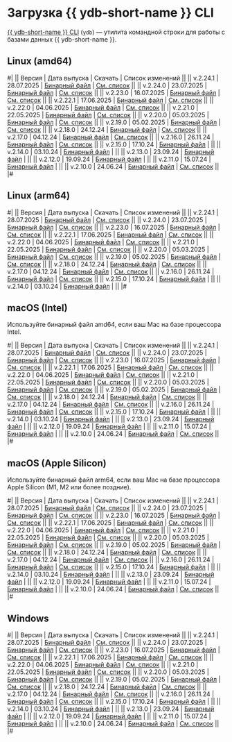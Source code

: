 # Загрузка {{ ydb-short-name }} CLI

[{{ ydb-short-name }} CLI](../reference/ydb-cli/index.md) (`ydb`) — утилита командной строки для работы с базами данных {{ ydb-short-name }}.

## Linux (amd64)

#|
|| Версия | Дата выпуска | Скачать | Список изменений ||
|| v.2.24.1 | 28.07.2025 | [Бинарный файл](https://storage.yandexcloud.net/yandexcloud-ydb/release/2.24.1/linux/amd64/ydb) | [См. список](../changelog-cli.md#2-24-1) ||
|| v.2.24.0 | 23.07.2025 | [Бинарный файл](https://storage.yandexcloud.net/yandexcloud-ydb/release/2.24.0/linux/amd64/ydb) | [См. список](../changelog-cli.md#2-24-0) ||
|| v.2.23.0 | 16.07.2025 | [Бинарный файл](https://storage.yandexcloud.net/yandexcloud-ydb/release/2.23.0/linux/amd64/ydb) | [См. список](../changelog-cli.md#2-23-0) ||
|| v.2.22.1 | 17.06.2025 | [Бинарный файл](https://storage.yandexcloud.net/yandexcloud-ydb/release/2.22.1/linux/amd64/ydb) | [См. список](../changelog-cli.md#2-22-1) ||
|| v.2.22.0 | 04.06.2025 | [Бинарный файл](https://storage.yandexcloud.net/yandexcloud-ydb/release/2.22.0/linux/amd64/ydb) | [См. список](../changelog-cli.md#2-22-0) ||
|| v.2.21.0 | 22.05.2025 | [Бинарный файл](https://storage.yandexcloud.net/yandexcloud-ydb/release/2.21.0/linux/amd64/ydb) | [См. список](../changelog-cli.md#2-21-0) ||
|| v.2.20.0 | 05.03.2025 | [Бинарный файл](https://storage.yandexcloud.net/yandexcloud-ydb/release/2.20.0/linux/amd64/ydb) | [См. список](../changelog-cli.md#2-20-0) ||
|| v.2.19.0 | 05.02.2025 | [Бинарный файл](https://storage.yandexcloud.net/yandexcloud-ydb/release/2.19.0/linux/amd64/ydb) | [См. список](../changelog-cli.md#2-19-0) ||
|| v.2.18.0 | 24.12.24 | [Бинарный файл](https://storage.yandexcloud.net/yandexcloud-ydb/release/2.18.0/linux/amd64/ydb) | [См. список](../changelog-cli.md#2-18-0) ||
|| v.2.17.0 | 04.12.24 | [Бинарный файл](https://storage.yandexcloud.net/yandexcloud-ydb/release/2.17.0/linux/amd64/ydb) | [См. список](../changelog-cli.md#2-17-0) ||
|| v.2.16.0 | 26.11.24 | [Бинарный файл](https://storage.yandexcloud.net/yandexcloud-ydb/release/2.16.0/linux/amd64/ydb) | [См. список](../changelog-cli.md#2-16-0) ||
|| v.2.15.0 | 17.10.24 | [Бинарный файл](https://storage.yandexcloud.net/yandexcloud-ydb/release/2.15.0/linux/amd64/ydb) | ||
|| v.2.14.0 | 03.10.24 | [Бинарный файл](https://storage.yandexcloud.net/yandexcloud-ydb/release/2.14.0/linux/amd64/ydb) | ||
|| v.2.13.0 | 23.09.24 | [Бинарный файл](https://storage.yandexcloud.net/yandexcloud-ydb/release/2.13.0/linux/amd64/ydb) | ||
|| v.2.12.0 | 19.09.24 | [Бинарный файл](https://storage.yandexcloud.net/yandexcloud-ydb/release/2.12.0/linux/amd64/ydb) | ||
|| v.2.11.0 | 15.07.24 | [Бинарный файл](https://storage.yandexcloud.net/yandexcloud-ydb/release/2.11.0/linux/amd64/ydb) | ||
|| v.2.10.0 | 24.06.24 | [Бинарный файл](https://storage.yandexcloud.net/yandexcloud-ydb/release/2.10.0/linux/amd64/ydb) | [См. список](../changelog-cli.md#2-10-0) ||
|#

## Linux (arm64)

#|
|| Версия | Дата выпуска | Скачать | Список изменений ||
|| v.2.24.1 | 28.07.2025 | [Бинарный файл](https://storage.yandexcloud.net/yandexcloud-ydb/release/2.24.1/linux/arm64/ydb) | [См. список](../changelog-cli.md#2-24-1) ||
|| v.2.24.0 | 23.07.2025 | [Бинарный файл](https://storage.yandexcloud.net/yandexcloud-ydb/release/2.24.0/linux/arm64/ydb) | [См. список](../changelog-cli.md#2-24-0) ||
|| v.2.23.0 | 16.07.2025 | [Бинарный файл](https://storage.yandexcloud.net/yandexcloud-ydb/release/2.23.0/linux/arm64/ydb) | [См. список](../changelog-cli.md#2-23-0) ||
|| v.2.22.1 | 17.06.2025 | [Бинарный файл](https://storage.yandexcloud.net/yandexcloud-ydb/release/2.22.1/linux/arm64/ydb) | [См. список](../changelog-cli.md#2-22-1) ||
|| v.2.22.0 | 04.06.2025 | [Бинарный файл](https://storage.yandexcloud.net/yandexcloud-ydb/release/2.22.0/linux/arm64/ydb) | [См. список](../changelog-cli.md#2-22-0) ||
|| v.2.21.0 | 22.05.2025 | [Бинарный файл](https://storage.yandexcloud.net/yandexcloud-ydb/release/2.21.0/linux/arm64/ydb) | [См. список](../changelog-cli.md#2-21-0) ||
|| v.2.20.0 | 05.03.2025 | [Бинарный файл](https://storage.yandexcloud.net/yandexcloud-ydb/release/2.20.0/linux/arm64/ydb) | [См. список](../changelog-cli.md#2-20-0) ||
|| v.2.19.0 | 05.02.2025 | [Бинарный файл](https://storage.yandexcloud.net/yandexcloud-ydb/release/2.19.0/linux/arm64/ydb) | [См. список](../changelog-cli.md#2-19-0) ||
|| v.2.18.0 | 24.12.24 | [Бинарный файл](https://storage.yandexcloud.net/yandexcloud-ydb/release/2.18.0/linux/arm64/ydb) | [См. список](../changelog-cli.md#2-18-0) ||
|| v.2.17.0 | 04.12.24 | [Бинарный файл](https://storage.yandexcloud.net/yandexcloud-ydb/release/2.17.0/linux/arm64/ydb) | [См. список](../changelog-cli.md#2-17-0) ||
|| v.2.16.0 | 26.11.24 | [Бинарный файл](https://storage.yandexcloud.net/yandexcloud-ydb/release/2.16.0/linux/arm64/ydb) | [См. список](../changelog-cli.md#2-16-0) ||
|| v.2.15.0 | 17.10.24 | [Бинарный файл](https://storage.yandexcloud.net/yandexcloud-ydb/release/2.15.0/linux/arm64/ydb) | ||
|| v.2.14.0 | 03.10.24 | [Бинарный файл](https://storage.yandexcloud.net/yandexcloud-ydb/release/2.14.0/linux/arm64/ydb) | ||
|#

## macOS (Intel)

Используйте бинарный файл amd64, если ваш Mac на базе процессора Intel.

#|
|| Версия | Дата выпуска | Скачать | Список изменений ||
|| v.2.24.1 | 28.07.2025 | [Бинарный файл](https://storage.yandexcloud.net/yandexcloud-ydb/release/2.24.1/darwin/amd64/ydb) | [См. список](../changelog-cli.md#2-24-1) ||
|| v.2.24.0 | 23.07.2025 | [Бинарный файл](https://storage.yandexcloud.net/yandexcloud-ydb/release/2.24.0/darwin/amd64/ydb) | [См. список](../changelog-cli.md#2-24-0) ||
|| v.2.23.0 | 16.07.2025 | [Бинарный файл](https://storage.yandexcloud.net/yandexcloud-ydb/release/2.23.0/darwin/amd64/ydb) | [См. список](../changelog-cli.md#2-23-0) ||
|| v.2.22.1 | 17.06.2025 | [Бинарный файл](https://storage.yandexcloud.net/yandexcloud-ydb/release/2.22.1/darwin/amd64/ydb) | [См. список](../changelog-cli.md#2-22-1) ||
|| v.2.22.0 | 04.06.2025 | [Бинарный файл](https://storage.yandexcloud.net/yandexcloud-ydb/release/2.22.0/darwin/amd64/ydb) | [См. список](../changelog-cli.md#2-22-0) ||
|| v.2.21.0 | 22.05.2025 | [Бинарный файл](https://storage.yandexcloud.net/yandexcloud-ydb/release/2.21.0/darwin/amd64/ydb) | [См. список](../changelog-cli.md#2-21-0) ||
|| v.2.20.0 | 05.03.2025 | [Бинарный файл](https://storage.yandexcloud.net/yandexcloud-ydb/release/2.20.0/darwin/amd64/ydb) | [См. список](../changelog-cli.md#2-20-0) ||
|| v.2.19.0 | 05.02.2025 | [Бинарный файл](https://storage.yandexcloud.net/yandexcloud-ydb/release/2.19.0/darwin/amd64/ydb) | [См. список](../changelog-cli.md#2-19-0) ||
|| v.2.18.0 | 24.12.24 | [Бинарный файл](https://storage.yandexcloud.net/yandexcloud-ydb/release/2.18.0/darwin/amd64/ydb) | [См. список](../changelog-cli.md#2-18-0) ||
|| v.2.17.0 | 04.12.24 | [Бинарный файл](https://storage.yandexcloud.net/yandexcloud-ydb/release/2.17.0/darwin/amd64/ydb) | [См. список](../changelog-cli.md#2-17-0) ||
|| v.2.16.0 | 26.11.24 | [Бинарный файл](https://storage.yandexcloud.net/yandexcloud-ydb/release/2.16.0/darwin/amd64/ydb) | [См. список](../changelog-cli.md#2-16-0) ||
|| v.2.15.0 | 17.10.24 | [Бинарный файл](https://storage.yandexcloud.net/yandexcloud-ydb/release/2.15.0/darwin/amd64/ydb) | ||
|| v.2.14.0 | 03.10.24 | [Бинарный файл](https://storage.yandexcloud.net/yandexcloud-ydb/release/2.14.0/darwin/amd64/ydb) | ||
|| v.2.13.0 | 23.09.24 | [Бинарный файл](https://storage.yandexcloud.net/yandexcloud-ydb/release/2.13.0/darwin/amd64/ydb) | ||
|| v.2.12.0 | 19.09.24 | [Бинарный файл](https://storage.yandexcloud.net/yandexcloud-ydb/release/2.12.0/darwin/amd64/ydb) | ||
|| v.2.11.0 | 15.07.24 | [Бинарный файл](https://storage.yandexcloud.net/yandexcloud-ydb/release/2.11.0/darwin/amd64/ydb) | ||
|| v.2.10.0 | 24.06.24 | [Бинарный файл](https://storage.yandexcloud.net/yandexcloud-ydb/release/2.10.0/darwin/amd64/ydb) | [См. список](../changelog-cli.md#2-10-0) ||
|#

## macOS (Apple Silicon)

Используйте бинарный файл arm64, если ваш Mac на базе процессора Apple Silicon (M1, M2 или более поздние).

#|
|| Версия | Дата выпуска | Скачать | Список изменений ||
|| v.2.24.1 | 28.07.2025 | [Бинарный файл](https://storage.yandexcloud.net/yandexcloud-ydb/release/2.24.1/darwin/arm64/ydb) | [См. список](../changelog-cli.md#2-24-1) ||
|| v.2.24.0 | 23.07.2025 | [Бинарный файл](https://storage.yandexcloud.net/yandexcloud-ydb/release/2.24.0/darwin/arm64/ydb) | [См. список](../changelog-cli.md#2-24-0) ||
|| v.2.23.0 | 16.07.2025 | [Бинарный файл](https://storage.yandexcloud.net/yandexcloud-ydb/release/2.23.0/darwin/arm64/ydb) | [См. список](../changelog-cli.md#2-23-0) ||
|| v.2.22.1 | 17.06.2025 | [Бинарный файл](https://storage.yandexcloud.net/yandexcloud-ydb/release/2.22.1/darwin/arm64/ydb) | [См. список](../changelog-cli.md#2-22-1) ||
|| v.2.22.0 | 04.06.2025 | [Бинарный файл](https://storage.yandexcloud.net/yandexcloud-ydb/release/2.22.0/darwin/arm64/ydb) | [См. список](../changelog-cli.md#2-22-0) ||
|| v.2.21.0 | 22.05.2025 | [Бинарный файл](https://storage.yandexcloud.net/yandexcloud-ydb/release/2.21.0/darwin/arm64/ydb) | [См. список](../changelog-cli.md#2-21-0) ||
|| v.2.20.0 | 05.03.2025 | [Бинарный файл](https://storage.yandexcloud.net/yandexcloud-ydb/release/2.20.0/darwin/arm64/ydb) | [См. список](../changelog-cli.md#2-20-0) ||
|| v.2.19.0 | 05.02.2025 | [Бинарный файл](https://storage.yandexcloud.net/yandexcloud-ydb/release/2.19.0/darwin/arm64/ydb) | [См. список](../changelog-cli.md#2-19-0) ||
|| v.2.18.0 | 24.12.24 | [Бинарный файл](https://storage.yandexcloud.net/yandexcloud-ydb/release/2.18.0/darwin/arm64/ydb) | [См. список](../changelog-cli.md#2-18-0) ||
|| v.2.17.0 | 04.12.24 | [Бинарный файл](https://storage.yandexcloud.net/yandexcloud-ydb/release/2.17.0/darwin/arm64/ydb) | [См. список](../changelog-cli.md#2-17-0) ||
|| v.2.16.0 | 26.11.24 | [Бинарный файл](https://storage.yandexcloud.net/yandexcloud-ydb/release/2.16.0/darwin/arm64/ydb) | [См. список](../changelog-cli.md#2-16-0) ||
|| v.2.15.0 | 17.10.24 | [Бинарный файл](https://storage.yandexcloud.net/yandexcloud-ydb/release/2.15.0/darwin/arm64/ydb) | ||
|| v.2.14.0 | 03.10.24 | [Бинарный файл](https://storage.yandexcloud.net/yandexcloud-ydb/release/2.14.0/darwin/arm64/ydb) | ||
|| v.2.13.0 | 23.09.24 | [Бинарный файл](https://storage.yandexcloud.net/yandexcloud-ydb/release/2.13.0/darwin/arm64/ydb) | ||
|| v.2.12.0 | 19.09.24 | [Бинарный файл](https://storage.yandexcloud.net/yandexcloud-ydb/release/2.12.0/darwin/arm64/ydb) | ||
|| v.2.11.0 | 15.07.24 | [Бинарный файл](https://storage.yandexcloud.net/yandexcloud-ydb/release/2.11.0/darwin/arm64/ydb) | ||
|| v.2.10.0 | 24.06.24 | [Бинарный файл](https://storage.yandexcloud.net/yandexcloud-ydb/release/2.10.0/darwin/arm64/ydb) | [См. список](../changelog-cli.md#2-10-0) ||
|#

## Windows

#|
|| Версия | Дата выпуска | Скачать | Список изменений ||
|| v.2.24.1 | 28.07.2025 | [Бинарный файл](https://storage.yandexcloud.net/yandexcloud-ydb/release/2.24.1/windows/amd64/ydb.exe) | [См. список](../changelog-cli.md#2-24-1) ||
|| v.2.24.0 | 23.07.2025 | [Бинарный файл](https://storage.yandexcloud.net/yandexcloud-ydb/release/2.24.0/windows/amd64/ydb.exe) | [См. список](../changelog-cli.md#2-24-0) ||
|| v.2.23.0 | 16.07.2025 | [Бинарный файл](https://storage.yandexcloud.net/yandexcloud-ydb/release/2.23.0/windows/amd64/ydb.exe) | [См. список](../changelog-cli.md#2-23-0) ||
|| v.2.22.1 | 17.06.2025 | [Бинарный файл](https://storage.yandexcloud.net/yandexcloud-ydb/release/2.22.1/windows/amd64/ydb.exe) | [См. список](../changelog-cli.md#2-22-1) ||
|| v.2.22.0 | 04.06.2025 | [Бинарный файл](https://storage.yandexcloud.net/yandexcloud-ydb/release/2.22.0/windows/amd64/ydb.exe) | [См. список](../changelog-cli.md#2-22-0) ||
|| v.2.21.0 | 22.05.2025 | [Бинарный файл](https://storage.yandexcloud.net/yandexcloud-ydb/release/2.21.0/windows/amd64/ydb.exe) | [См. список](../changelog-cli.md#2-21-0) ||
|| v.2.20.0 | 05.03.2025 | [Бинарный файл](https://storage.yandexcloud.net/yandexcloud-ydb/release/2.20.0/windows/amd64/ydb.exe) | [См. список](../changelog-cli.md#2-20-0) ||
|| v.2.19.0 | 05.02.2025 | [Бинарный файл](https://storage.yandexcloud.net/yandexcloud-ydb/release/2.19.0/windows/amd64/ydb.exe) | [См. список](../changelog-cli.md#2-19-0) ||
|| v.2.18.0 | 24.12.24 | [Бинарный файл](https://storage.yandexcloud.net/yandexcloud-ydb/release/2.18.0/windows/amd64/ydb.exe) | [См. список](../changelog-cli.md#2-18-0) ||
|| v.2.17.0 | 04.12.24 | [Бинарный файл](https://storage.yandexcloud.net/yandexcloud-ydb/release/2.17.0/windows/amd64/ydb.exe) | [См. список](../changelog-cli.md#2-17-0) ||
|| v.2.16.0 | 26.11.24 | [Бинарный файл](https://storage.yandexcloud.net/yandexcloud-ydb/release/2.16.0/windows/amd64/ydb.exe) | [См. список](../changelog-cli.md#2-16-0) ||
|| v.2.15.0 | 17.10.24 | [Бинарный файл](https://storage.yandexcloud.net/yandexcloud-ydb/release/2.15.0/windows/amd64/ydb.exe) | ||
|| v.2.14.0 | 03.10.24 | [Бинарный файл](https://storage.yandexcloud.net/yandexcloud-ydb/release/2.14.0/windows/amd64/ydb.exe) | ||
|| v.2.13.0 | 23.09.24 | [Бинарный файл](https://storage.yandexcloud.net/yandexcloud-ydb/release/2.13.0/windows/amd64/ydb.exe) | ||
|| v.2.12.0 | 19.09.24 | [Бинарный файл](https://storage.yandexcloud.net/yandexcloud-ydb/release/2.12.0/windows/amd64/ydb.exe) | ||
|| v.2.11.0 | 15.07.24 | [Бинарный файл](https://storage.yandexcloud.net/yandexcloud-ydb/release/2.11.0/windows/amd64/ydb.exe) | ||
|| v.2.10.0 | 24.06.24 | [Бинарный файл](https://storage.yandexcloud.net/yandexcloud-ydb/release/2.10.0/windows/amd64/ydb.exe) | [См. список](../changelog-cli.md#2-10-0) ||
|#
